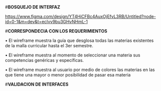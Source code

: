 #**BOSQUEJO DE INTERFAZ**

https://www.figma.com/design/YT4HiCFBc4AuxOjEfvL3RB/Untitled?node-id=0-1&m=dev&t=ecIvv9bu3GHvNHmL-1

#**CORRESPONDECIA CON LOS REQUERIMIENTOS**

•	El wireframe muestra la guía que desglosa todas las materias existentes de la malla curricular hasta el 3er semestre.

•	El wireframe muestra al momento de seleccionar una materia sus competencias genéricas y específicas.

•	El wireframe muestra al usuario por medio de colores las materias en las que tiene una mayor o menor posibilidad de pasar esa materia










#**VALIDACION DE INTERFACES**
